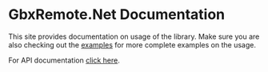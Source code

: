 # GbxRemote.Net Documentation

This site provides documentation on usage of the library. Make sure you are also checking out the [examples](https://github.com/EvoTM/GbxRemote.Net/tree/master/Examples) for more complete examples on the usage.

For API documentation [click here](api/).